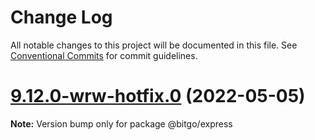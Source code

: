 # Change Log

All notable changes to this project will be documented in this file.
See [Conventional Commits](https://conventionalcommits.org) for commit guidelines.

# [9.12.0-wrw-hotfix.0](https://github.com/BitGo/BitGoJS/compare/@bitgo/express@9.12.0-rc.13...@bitgo/express@9.12.0-wrw-hotfix.0) (2022-05-05)

**Note:** Version bump only for package @bitgo/express
